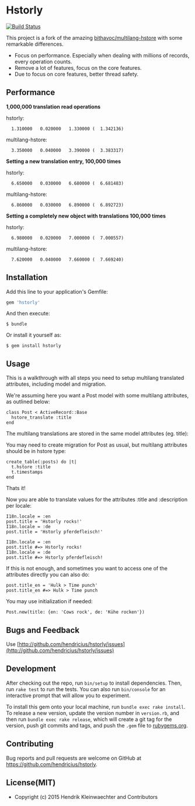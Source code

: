 # Hstorly

[![Build Status](https://travis-ci.org/hendricius/hstorly.svg?branch=master)](https://travis-ci.org/hendricius/hstorly)

This project is a fork of the amazing [bithavoc/multilang-hstore](https://github.com/bithavoc/multilang-hstore) with some remarkable differences.

* Focus on performance. Especially when dealing with millions of records,
  every operation counts.
* Remove a lot of features, focus on the core features.
* Due to focus on core features, better thread safety.

## Performance ##

**1,000,000 translation read operations**

hstorly:
```
  1.310000   0.020000   1.330000 (  1.342136)
```

multilang-hstore:
```
  3.350000   0.040000   3.390000 (  3.383317)
```


**Setting a new translation entry, 100,000 times**

hstorly:
```
  6.650000   0.030000   6.680000 (  6.681483)
```

multilang-hstore:
```
  6.860000   0.030000   6.890000 (  6.892723)
```

**Setting a completely new object with translations 100,000 times**

hstorly:

```
  6.980000   0.020000   7.000000 (  7.000557)
```

multilang-hstore:

```
  7.620000   0.040000   7.660000 (  7.669240)
```

## Installation

Add this line to your application's Gemfile:

```ruby
gem 'hstorly'
```

And then execute:

    $ bundle

Or install it yourself as:

    $ gem install hstorly

## Usage

This is a walkthrough with all steps you need to setup multilang translated attributes, including model and migration.

We're assuming here you want a Post model with some multilang attributes, as outlined below:

    class Post < ActiveRecord::Base
      hstore_translate :title
    end

The multilang translations are stored in the same model attributes (eg. title):

You may need to create migration for Post as usual, but multilang attributes should be in hstore type:

    create_table(:posts) do |t|
      t.hstore :title
      t.timestamps
    end

Thats it!

Now you are able to translate values for the attributes :title and :description per locale:

    I18n.locale = :en
    post.title = 'Hstorly rocks!'
    I18n.locale = :de
    post.title = 'Hstorly pferdefleisch!'

    I18n.locale = :en
    post.title #=> Hstorly rocks!
    I18n.locale = :de
    post.title #=> Hstorly pferdefleisch!

If this is not enough, and sometimes you want to access one of the attributes directly you can also do:

    post.title_en = 'Hulk > Time punch'
    post.title_en #=> Hulk > Time punch


You may use initialization if needed:

    Post.new(title: {en: 'Cows rock', de: 'Kühe rocken'})

## Bugs and Feedback

Use [http://github.com/hendricius/hstorly/issues](http://github.com/hendricius/hstorly/issues)

## Development

After checking out the repo, run `bin/setup` to install dependencies. Then, run `rake test` to run the tests. You can also run `bin/console` for an interactive prompt that will allow you to experiment.

To install this gem onto your local machine, run `bundle exec rake install`. To release a new version, update the version number in `version.rb`, and then run `bundle exec rake release`, which will create a git tag for the version, push git commits and tags, and push the `.gem` file to [rubygems.org](https://rubygems.org).


## Contributing

Bug reports and pull requests are welcome on GitHub at https://github.com/hendricius/hstorly.

## License(MIT)

* Copyright (c) 2015 Hendrik Kleinwaechter and Contributors

